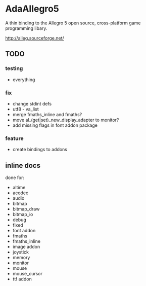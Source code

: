 AdaAllegro5
===========

A thin binding to the Allegro 5 open source, cross-platform
game programming libary.

http://alleg.sourceforge.net/

## TODO

### testing

* everything

### fix

* change stdint defs
* utf8 - va_list
* merge fmaths_inline and fmaths?
* move al_(get|set)_new_display_adapter to monitor?
* add missing flags in font addon package

### feature

* create bindings to addons

## inline docs

done for:

* altime
* acodec
* audio
* bitmap
* bitmap_draw
* bitmap_io
* debug
* fixed
* font addon
* fmaths
* fmaths_inline
* image addon
* joystick
* memory
* monitor
* mouse
* mouse_cursor
* ttf addon
